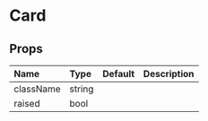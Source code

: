 Card
====



Props
-----


| Name | Type | Default | Description |
|:-----|:-----|:-----|:-----|
| className | string |  |   |
| raised | bool |  |   |
